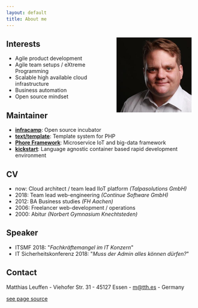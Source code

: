 ```yaml
---
layout: default
title: About me
---
```



<img src="assets/matthias.jpg" style="width:200px; float:right;margin: 10px">



## Interests

- Agile product development
- Agile team setups / eXtreme Programming
- Scalable high available cloud infrastructure
- Business automation
- Open source mindset

## Maintainer

- **[infracamp](https://infracamp.org)**: Open source incubator
- **[text/template](https://packagist.org/packages/text/template)**: Template system for PHP
- **[Phore Framework](https://github.com/phore)**: Microservice IoT and big-data framework
- **[kickstart](https://github.com/infracamp/kickstart)**: Language agnostic container based rapid development environment

## CV

- now: Cloud architect / team lead IIoT platform *(Talpasolutions GmbH)*
- 2018: Team lead web-engineering *(Continue Software GmbH)*
- 2012: BA Business studies *(FH Aachen)*
- 2006: Freelancer web-development / operations
- 2000: Abitur *(Norbert Gymnasium Knechtsteden)*

## Speaker

- ITSMF 2018: "*Fachkräftemangel im IT Konzern*"
- IT Sicherheitskonferenz 2018: "*Muss der Admin alles können dürfen?*"

## Contact

Matthias Leuffen - Viehofer Str. 31 - 45127 Essen - m@tth.es - Germany

[see page source](https://github.com/dermatthes/leuffen.de)
